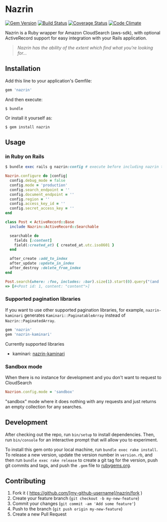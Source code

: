 # Nazrin
[![Gem Version](https://badge.fury.io/rb/nazrin.svg)](https://badge.fury.io/rb/nazrin)
[![Build Status](https://travis-ci.org/tsuwatch/nazrin.svg?branch=master)](https://travis-ci.org/tsuwatch/nazrin)
[![Coverage Status](https://coveralls.io/repos/tsuwatch/nazrin/badge.svg?branch=readme&service=github)](https://coveralls.io/github/tsuwatch/nazrin?branch=readme)
[![Code Climate](https://codeclimate.com/github/tsuwatch/nazrin/badges/gpa.svg)](https://codeclimate.com/github/tsuwatch/nazrin)

Nazrin is a Ruby wrapper for Amazon CloudSearch (aws-sdk), with optional ActiveRecord support for easy integration with your Rails application.

>*Nazrin has the ability of the extent which find what you're looking for...*

## Installation

Add this line to your application's Gemfile:

```ruby
gem 'nazrin'
```

And then execute:

    $ bundle

Or install it yourself as:

    $ gem install nazrin

## Usage

### in Ruby on Rails

```ruby
$ bundle exec rails g nazrin:config # execute before including nazrin to model

Nazrin.configure do |config|
  config.debug_mode = false
  config.mode = 'production'
  config.search_endpoint = ''
  config.document_endpoint = ''
  config.region = ''
  config.access_key_id = ''
  config.secret_access_key = ''
end
```

```ruby
class Post < ActiveRecord::Base
  include Nazrin::ActiveRecord::Searchable

  searchable do
    fields [:content]
    field(:created_at) { created_at.utc.iso8601 }
  end

  after_create :add_to_index
  after_update :update_in_index
  after_destroy :delete_from_index
end
```

```ruby
Post.search(where: :foo, includes: :bar).size(1).start(0).query("(and 'content')").query_parser('structured').execute
=> [#<Post id: 1, content: "content">]
```

### Supported pagination libraries
If you want to use other supported pagination libraries, for example, `nazrin-kaminari` generates `Kaminari::PaginatableArray` instead of `Nazrin::PaginatedArray`.

```ruby
gem 'nazrin'
gem 'nazrin-kaminari'
```

Currently supported libraries

- kaminari: [nazrin-kaminari](https://github.com/tsuwatch/nazrin-kaminari)

### Sandbox mode

When there is no instance for development and you don't want to request to CloudSearch

```ruby
Nazrion.config.mode = 'sandbox'
```

"sandbox" mode where it does nothing with any requests and just returns an empty collection for any searches.

## Development

After checking out the repo, run `bin/setup` to install dependencies. Then, run `bin/console` for an interactive prompt that will allow you to experiment.

To install this gem onto your local machine, run `bundle exec rake install`. To release a new version, update the version number in `version.rb`, and then run `bundle exec rake release` to create a git tag for the version, push git commits and tags, and push the `.gem` file to [rubygems.org](https://rubygems.org).

## Contributing

1. Fork it ( https://github.com/[my-github-username]/nazrin/fork )
2. Create your feature branch (`git checkout -b my-new-feature`)
3. Commit your changes (`git commit -am 'Add some feature'`)
4. Push to the branch (`git push origin my-new-feature`)
5. Create a new Pull Request

